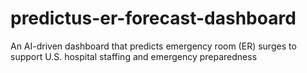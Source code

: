 # predictus-er-forecast-dashboard
An AI-driven dashboard that predicts emergency room (ER) surges to support U.S. hospital staffing and emergency preparedness
